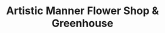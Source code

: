 ---
title: "Artistic Manner Flower Shop & Greenhouse"
url: /pelham/artistic-manner-flower-shop-and-greenhouse/
shop: florist
---